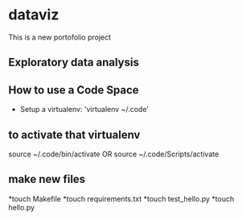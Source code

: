 # dataviz
This is a new portofolio project
## Exploratory data analysis 


## How to use a Code Space
* Setup a virtualenv: 'virtualenv ~/.code'

## to activate that virtualenv
source ~/.code/bin/activate OR source ~/.code/Scripts/activate


## make new files
*touch Makefile
*touch requirements.txt
*touch test_hello.py
*touch hello.py
